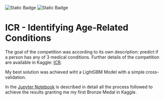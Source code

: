 ![Static Badge](https://img.shields.io/badge/Language-Python-blue?logo=python) ![Static Badge](https://img.shields.io/badge/Language-Jupyter-blue?logo=Jupyter) 


# ICR - Identifying Age-Related Conditions

The goal of the competition was according to its own description: predict if a person has any of 3 medical conditions. Further details of the competition are available in Kaggle: [ICR](https://www.kaggle.com/competitions/icr-identify-age-related-conditions).

My best solution was achieved wiht a LightGBM Model with a simple cross-validation.

In the [Jupyter Notebook](https://github.com/soyandresromero/age-related-conditions/blob/51aa50311a0fff92eb46be08a1ee480c9eb606b2/ICR_Final_V2.ipynb) is described in detail all the process followed to achieve the results granting me my first Bronze Medal in Kaggle. 
